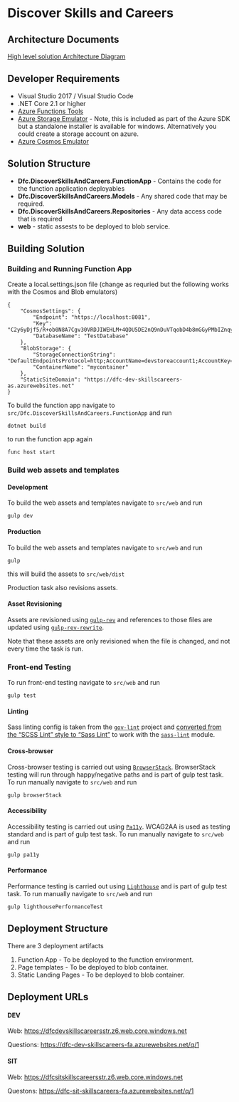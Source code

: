# Discover Skills and Careers

## Architecture Documents 

[High level solution Architecture Diagram](https://drive.google.com/open?id=16ukfuSa6eKJW3lgVBvaFFobpEQ3a13D2)

## Developer Requirements

* Visual Studio 2017 / Visual Studio Code
* .NET Core 2.1 or higher
* [Azure Functions Tools](https://www.npmjs.com/package/azure-functions-core-tools)
* [Azure Storage Emulator](https://docs.microsoft.com/en-us/azure/storage/common/storage-use-emulator) - Note, this is included as part of the Azure SDK but a standalone installer is available for windows. Alternatively you could create a storage account on azure.
* [Azure Cosmos Emulator](https://docs.microsoft.com/en-us/azure/cosmos-db/local-emulator)

## Solution Structure

* **Dfc.DiscoverSkillsAndCareers.FunctionApp** - Contains the code for the function application deployables 
* **Dfc.DiscoverSkillsAndCareers.Models** - Any shared code that may be required.
* **Dfc.DiscoverSkillsAndCareers.Repositories** - Any data access code that is required 
* **web** - static assests to be deployed to blob service. 

## Building Solution 

### Building and Running Function App

Create a local.settings.json file (change as requried but the following works with the Cosmos and Blob emulators)
```
{
    "CosmosSettings": {
        "Endpoint": "https://localhost:8081",
        "Key": "C2y6yDjf5/R+ob0N8A7Cgv30VRDJIWEHLM+4QDU5DE2nQ9nDuVTqobD4b8mGGyPMbIZnqyMsEcaGQy67XIw/Jw==",
        "DatabaseName": "TestDatabase"
    },
    "BlobStorage": {
        "StorageConnectionString": "DefaultEndpointsProtocol=http;AccountName=devstoreaccount1;AccountKey=Eby8vdM02xNOcqFlqUwJPLlmEtlCDXJ1OUzFT50uSRZ6IFsuFq2UVErCz4I6tq/K1SZFPTOtr/KBHBeksoGMGw==;BlobEndpoint=http://127.0.0.1:10000/devstoreaccount1;TableEndpoint=http://127.0.0.1:10002/devstoreaccount1;QueueEndpoint=http://127.0.0.1:10001/devstoreaccount1;",
        "ContainerName": "mycontainer"
    },
    "StaticSiteDomain": "https://dfc-dev-skillscareers-as.azurewebsites.net"
}
```
To build the function app navigate to `src/Dfc.DiscoverSkillsAndCareers.FunctionApp` and run 

    dotnet build 

to run the function app again 

    func host start

### Build web assets and templates 

#### Development 

To build the web assets and templates navigate to `src/web` and run 

    gulp dev

#### Production 

To build the web assets and templates navigate to `src/web` and run 

    gulp

this will build the assets to `src/web/dist`

Production task also revisions assets. 

#### Asset Revisioning 

Assets are revisioned using [`gulp-rev`](https://github.com/sindresorhus/gulp-rev) and references to those files are updated using [`gulp-rev-rewrite`](https://github.com/TheDancingCode/gulp-rev-rewrite). 

Note that these assets are only revisioned when the file is changed, and not every time the task is run. 

### Front-end Testing 

To run front-end testing navigate to `src/web` and run

    gulp test

#### Linting 

Sass linting config is taken from the [`gov-lint`](https://github.com/alphagov/govuk-lint/blob/master/configs/scss_lint/gds-sass-styleguide.yml) project and [converted from the “SCSS Lint” style to “Sass Lint”](http://sasstools.github.io/make-sass-lint-config/) to work with the [`sass-lint`](https://www.npmjs.com/package/sass-lint) module. 

#### Cross-browser

Cross-browser testing is carried out using [`BrowserStack`](https://www.browserstack.com/automate/protractor). BrowserStack testing will run through happy/negative paths and is part of gulp test task. To run manually navigate to `src/web` and run

    gulp browserStack 

#### Accessibility

Accessibility testing is carried out using [`Pa11y`](https://github.com/pa11y/pa11y). WCAG2AA is used as testing standard and is part of gulp test task. To run manually navigate to `src/web` and run

    gulp pa11y

#### Performance

Performance testing is carried out using [`Lighthouse`](https://github.com/GoogleChrome/lighthouse#readme) and is part of gulp test task. To run manually navigate to `src/web` and run

    gulp lighthousePerformanceTest

## Deployment Structure 

There are 3 deployment artifacts 

1. Function App - To be deployed to the function environment.
2. Page templates - To be deployed to blob container.
3. Static Landing Pages - To be deployed to blob container. 

## Deployment URLs

#### DEV
Web: https://dfcdevskillscareersstr.z6.web.core.windows.net

Questions: https://dfc-dev-skillscareers-fa.azurewebsites.net/q/1

#### SIT
Web: https://dfcsitskillscareersstr.z6.web.core.windows.net

Questons: https://dfc-sit-skillscareers-fa.azurewebsites.net/q/1
